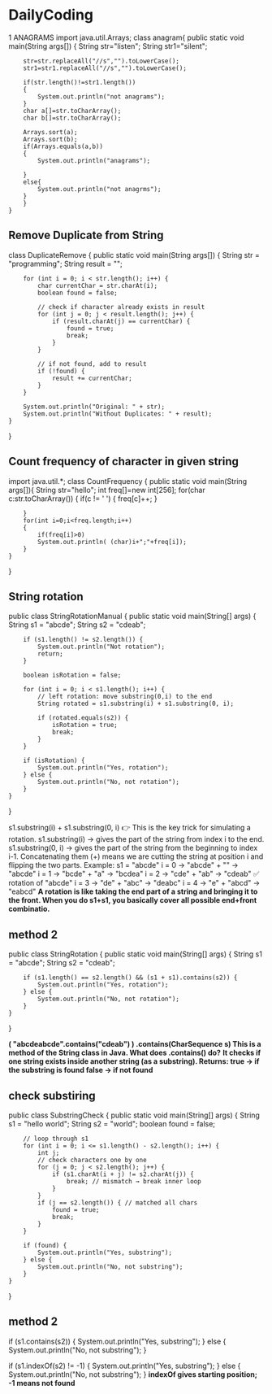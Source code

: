 # DailyCoding

 1 ANAGRAMS
 import java.util.Arrays;
class anagram{
    public static void main(String args[])
    {
        String str="listen";
        String str1="silent";
        
        str=str.replaceAll("//s","").toLowerCase();
        str1=str1.replaceAll("//s","").toLowerCase();
        
        if(str.length()!=str1.length())
        {
            System.out.println("not anagrams");
        }
        char a[]=str.toCharArray();
        char b[]=str.toCharArray();
        
        Arrays.sort(a);
        Arrays.sort(b);
        if(Arrays.equals(a,b))
        {
            System.out.println("anagrams");
            
        }
        else{
            System.out.println("not anagrms");
        }
        }
    }
## Remove Duplicate from String
class DuplicateRemove {
    public static void main(String args[]) {
        String str = "programming";
        String result = "";

        for (int i = 0; i < str.length(); i++) {
            char currentChar = str.charAt(i);
            boolean found = false;

            // check if character already exists in result
            for (int j = 0; j < result.length(); j++) {
                if (result.charAt(j) == currentChar) {
                    found = true;
                    break;
                }
            }

            // if not found, add to result
            if (!found) {
                result += currentChar;
            }
        }

        System.out.println("Original: " + str);
        System.out.println("Without Duplicates: " + result);
    }
}



## Count frequency of character in given string 
import java.util.*;
class CountFrequency
{
    public static void main(String args[]){
        String str="hello";
        int freq[]=new int[256];
        for(char c:str.toCharArray())
        {
            if(c != ' ')
            {
                freq[c]++;
            }
            
        }
        for(int i=0;i<freq.length;i++)
        {
            if(freq[i]>0)
            System.out.println( (char)i+";"+freq[i]);
        }
    }
}

## String rotation

public class StringRotationManual {
    public static void main(String[] args) {
        String s1 = "abcde";
        String s2 = "cdeab";

        if (s1.length() != s2.length()) {
            System.out.println("Not rotation");
            return;
        }

        boolean isRotation = false;

        for (int i = 0; i < s1.length(); i++) {
            // left rotation: move substring(0,i) to the end
            String rotated = s1.substring(i) + s1.substring(0, i);

            if (rotated.equals(s2)) {
                isRotation = true;
                break;
            }
        }

        if (isRotation) {
            System.out.println("Yes, rotation");
        } else {
            System.out.println("No, not rotation");
        }
    }
}

s1.substring(i) + s1.substring(0, i)
👉 This is the key trick for simulating a rotation.
s1.substring(i) → gives the part of the string from index i to the end.
s1.substring(0, i) → gives the part of the string from the beginning to index i-1.
Concatenating them (+) means we are cutting the string at position i and flipping the two parts.
Example: s1 = "abcde"
i = 0 → "abcde" + "" → "abcde"
i = 1 → "bcde" + "a" → "bcdea"
i = 2 → "cde" + "ab" → "cdeab" ✅ rotation of "abcde"
i = 3 → "de" + "abc" → "deabc"
i = 4 → "e" + "abcd" → "eabcd"
**A rotation is like taking the end part of a string and bringing it to the front.
When you do s1+s1, you basically cover all possible end+front combinatio.**

## method 2
public class StringRotation {
    public static void main(String[] args) {
        String s1 = "abcde";
        String s2 = "cdeab";

        if (s1.length() == s2.length() && (s1 + s1).contains(s2)) {
            System.out.println("Yes, rotation");
        } else {
            System.out.println("No, not rotation");
        }
    }
}

**( "abcdeabcde".contains("cdeab") ) 
.contains(CharSequence s)
This is a method of the String class in Java.
What does .contains() do?**
**It checks if one string exists inside another string (as a substring).
Returns:
true → if the substring is found
false → if not found**



## check substiring 
public class SubstringCheck {
    public static void main(String[] args) {
        String s1 = "hello world";
        String s2 = "world";
        boolean found = false;

        // loop through s1
        for (int i = 0; i <= s1.length() - s2.length(); i++) {
            int j;
            // check characters one by one
            for (j = 0; j < s2.length(); j++) {
                if (s1.charAt(i + j) != s2.charAt(j)) {
                    break; // mismatch → break inner loop
                }
            }
            if (j == s2.length()) { // matched all chars
                found = true;
                break;
            }
        }

        if (found) {
            System.out.println("Yes, substring");
        } else {
            System.out.println("No, not substring");
        }
    }
}


## method 2
if (s1.contains(s2)) {
    System.out.println("Yes, substring");
} else {
    System.out.println("No, not substring");
}

if (s1.indexOf(s2) != -1) {
    System.out.println("Yes, substring");
} else {
    System.out.println("No, not substring");
}
**indexOf gives starting position; -1 means not found**
